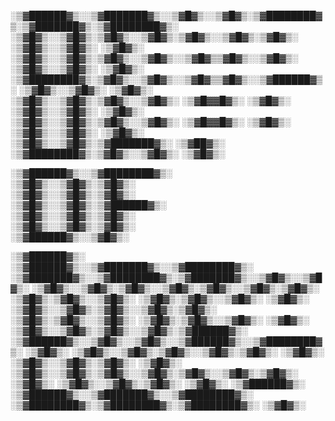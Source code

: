  ░▒▓██████▓▒░░▒▓███████▓▒░░▒▓█▓▒░░▒▓█▓▒░▒▓████████▓▒░▒▓███████▓▒░▒▓████████▓▒░                                   
░▒▓█▓▒░░▒▓█▓▒░▒▓█▓▒░░▒▓█▓▒░▒▓█▓▒░░▒▓█▓▒░▒▓█▓▒░      ░▒▓█▓▒░░▒▓█▓▒░ ░▒▓█▓▒░                                       
░▒▓█▓▒░░▒▓█▓▒░▒▓█▓▒░░▒▓█▓▒░░▒▓█▓▒▒▓█▓▒░░▒▓█▓▒░      ░▒▓█▓▒░░▒▓█▓▒░ ░▒▓█▓▒░                                       
░▒▓████████▓▒░▒▓█▓▒░░▒▓█▓▒░░▒▓█▓▒▒▓█▓▒░░▒▓██████▓▒░ ░▒▓█▓▒░░▒▓█▓▒░ ░▒▓█▓▒░                                       
░▒▓█▓▒░░▒▓█▓▒░▒▓█▓▒░░▒▓█▓▒░ ░▒▓█▓▓█▓▒░ ░▒▓█▓▒░      ░▒▓█▓▒░░▒▓█▓▒░ ░▒▓█▓▒░                                       
░▒▓█▓▒░░▒▓█▓▒░▒▓█▓▒░░▒▓█▓▒░ ░▒▓█▓▓█▓▒░ ░▒▓█▓▒░      ░▒▓█▓▒░░▒▓█▓▒░ ░▒▓█▓▒░                                       
░▒▓█▓▒░░▒▓█▓▒░▒▓███████▓▒░   ░▒▓██▓▒░  ░▒▓████████▓▒░▒▓█▓▒░░▒▓█▓▒░ ░▒▓█▓▒░                                       
                                                                                                                 
                                                                                                                 
 ░▒▓██████▓▒░░▒▓████████▓▒░                                                                                      
░▒▓█▓▒░░▒▓█▓▒░▒▓█▓▒░                                                                                             
░▒▓█▓▒░░▒▓█▓▒░▒▓█▓▒░                                                                                             
░▒▓█▓▒░░▒▓█▓▒░▒▓██████▓▒░                                                                                        
░▒▓█▓▒░░▒▓█▓▒░▒▓█▓▒░                                                                                             
░▒▓█▓▒░░▒▓█▓▒░▒▓█▓▒░                                                                                             
 ░▒▓██████▓▒░░▒▓█▓▒░                                                                                             
                                                                                                                 
                                                                                                                 
 ░▒▓██████▓▒░ ░▒▓██████▓▒░░▒▓███████▓▒░░▒▓████████▓▒░      ░▒▓███████▓▒░░▒▓████████▓▒░▒▓███████▓▒░░▒▓█▓▒░░▒▓█▓▒░ 
░▒▓█▓▒░░▒▓█▓▒░▒▓█▓▒░░▒▓█▓▒░▒▓█▓▒░░▒▓█▓▒░▒▓█▓▒░                    ░▒▓█▓▒░▒▓█▓▒░░▒▓█▓▒░      ░▒▓█▓▒░▒▓█▓▒░░▒▓█▓▒░ 
░▒▓█▓▒░      ░▒▓█▓▒░░▒▓█▓▒░▒▓█▓▒░░▒▓█▓▒░▒▓█▓▒░                    ░▒▓█▓▒░▒▓█▓▒░░▒▓█▓▒░      ░▒▓█▓▒░▒▓█▓▒░░▒▓█▓▒░ 
░▒▓█▓▒░      ░▒▓█▓▒░░▒▓█▓▒░▒▓█▓▒░░▒▓█▓▒░▒▓██████▓▒░         ░▒▓██████▓▒░░▒▓█▓▒░░▒▓█▓▒░░▒▓██████▓▒░░▒▓████████▓▒░ 
░▒▓█▓▒░      ░▒▓█▓▒░░▒▓█▓▒░▒▓█▓▒░░▒▓█▓▒░▒▓█▓▒░             ░▒▓█▓▒░      ░▒▓█▓▒░░▒▓█▓▒░▒▓█▓▒░             ░▒▓█▓▒░ 
░▒▓█▓▒░░▒▓█▓▒░▒▓█▓▒░░▒▓█▓▒░▒▓█▓▒░░▒▓█▓▒░▒▓█▓▒░             ░▒▓█▓▒░      ░▒▓█▓▒░░▒▓█▓▒░▒▓█▓▒░             ░▒▓█▓▒░ 
 ░▒▓██████▓▒░ ░▒▓██████▓▒░░▒▓███████▓▒░░▒▓████████▓▒░      ░▒▓████████▓▒░▒▓████████▓▒░▒▓████████▓▒░      ░▒▓█▓▒░ 
                                                                                                                 
                                                                                                                 